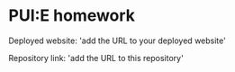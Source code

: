 # PUI:E homework

Deployed website: 'add the URL to your deployed website'

Repository link: 'add the URL to this repository'
